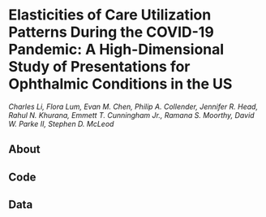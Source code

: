 # Elasticities of Care Utilization Patterns During the COVID-19 Pandemic: A High-Dimensional Study of Presentations for Ophthalmic Conditions in the US
_Charles Li, Flora Lum, Evan M. Chen, Philip A. Collender, Jennifer R. Head, Rahul N. Khurana, Emmett T. Cunningham Jr., Ramana S. Moorthy, David W. Parke II, Stephen D. McLeod_


## About

## Code

## Data
